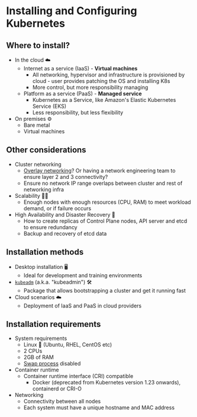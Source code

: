 # Installing and Configuring Kubernetes

## Where to install?
- In the cloud ☁️
    - Internet as a service (IaaS) - **Virtual machines**
        - All networking, hypervisor and infrastructure is provisioned by cloud - user provides patching the OS and installing K8s
        - More control, but more responsibility managing
    - Platform as a service (PaaS) - **Managed service**
        - Kubernetes as a Service, like Amazon's Elastic Kubernetes Service (EKS) 
        - Less responsibility, but less flexibility
- On premises ⚙️
    - Bare metal
    - Virtual machines

## Other considerations
- Cluster networking
    - [Overlay networking](02installingConfiguringK8s/05podNetworkingFundamentals.md)? Or having a network engineering team to ensure layer 2 and 3 connectivity?
    - Ensure no network IP range overlaps between cluster and rest of networking infra
- Scalability 🧗‍♀️
    - Enough nodes with enough resources (CPU, RAM) to meet workload demand, or if failure occurs
- High Availability and Disaster Recovery 💩
    - How to create replicas of Control Plane nodes, API server and etcd to ensure redundancy
    - Backup and recovery of etcd data

## Installation methods
- Desktop installation 🖥️
    - Ideal for development and training environments
- [`kubeadm`](02installingConfiguringK8s/04bootstrappingClusterKubeadm.md) (a.k.a. "kubeadmin") 🛠️
    - Package that allows bootstrapping a cluster and get it running fast
- Cloud scenarios ☁️
    - Deployment of IaaS and PaaS in cloud providers

## Installation requirements
- System requirements
    - Linux 🐧 (Ubuntu, RHEL, CentOS etc)
    - 2 CPUs
    - 2GB of RAM
    - [Swap process](https://www.linux.com/news/all-about-linux-swap-space/) disabled
- Container runtime
    - Container runtime interface (CRI) compatible
        - Docker (deprecated from Kubernetes version 1.23 onwards), containerd or CRI-O
- Networking
    - Connectivity between all nodes
    - Each system must have a unique hostname and MAC address